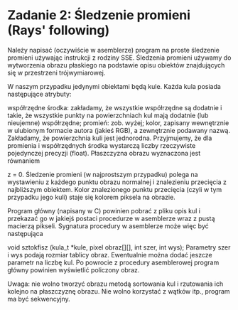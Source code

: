 Zadanie 2: Śledzenie promieni (Rays' following)
=========

Należy napisać (oczywiście w asemblerze) program na proste śledzenie promieni używając instrukcji z rodziny SSE. Śledzenia promieni używamy do wytworzenia obrazu płaskiego na podstawie opisu obiektów znajdujących się w przestrzeni trójwymiarowej.

W naszym przypadku jedynymi obiektami będą kule. Każda kula posiada następujące atrybuty:

współrzędne środka: zakładamy, że wszystkie współrzędne są dodatnie i takie, że wszystkie punkty na powierzchniach kul mają dodatnie (lub nieujemne) współrzędne;
promień: zob. wyżej;
kolor, zapisany wewnętrznie w ulubionym formacie autora (jakieś RGB), a zewnętrznie podawany nazwą. Zakładamy, że powierzchnia kuli jest jednorodna.
Przyjmujemy, że dla promienia i współrzędnych środka wystarczą liczby rzeczywiste pojedynczej precyzji (float).
Płaszczyzna obrazu wyznaczona jest równaniem

z = 0.
Śledzenie promieni (w najprostszym przypadku) polega na wystawieniu z każdego punktu obrazu normalnej i znalezieniu przecięcia z najbliższym obiektem. Kolor znalezionego punktu przecięcia (czyli w tym przypadku jego kuli) staje się kolorem piksela na obrazie.

Program główny (napisany w C) powinien pobrać z pliku opis kul i przekazać go w jakiejś postaci procedurze w asemblerze wraz z pustą macierzą pikseli. Sygnatura procedury w asemblerze może więc być następująca

  void sztokfisz (kula_t *kule, pixel obraz[][], int szer, int wys);
Parametry szer i wys podają rozmiar tablicy obraz. Ewentualnie można dodać jeszcze parametr na liczbę kul.
Po powrocie z procedury asemblerowej program główny powinien wyświetlić policzony obraz.

Uwaga: nie wolno tworzyć obrazu metodą sortowania kul i rzutowania ich kolejno na płaszczyznę obrazu. Nie wolno korzystać z wątków itp., program ma być sekwencyjny.
